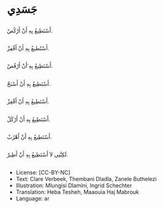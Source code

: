 # جَسَدِي

##
أَسْتَطِيعُ بِهِ أَنْ أَرْكُضْ.

##
أَسْتًطيعُ بِهِ أَنْ أَقْفِزْ.

##
أَسْتَطِيعُ بِهِ َأَنْ أَرْقُصْ.

##
أَسْتَطِيعُ بِهِ أَنْ أَسْبَحْ.

##
أَسْتَطِيعُ بِهِ أَنْ أَقْفِزْ.

##
أَسْتَطِيعُ بِهِ أَنْ أَرْكُلْ.

##
أَسْتَطِيعُ بِهِ أَنْ أَهْرُبْ.

##
لَكِنَّنِي لاَ أَسْتَطِيعُ بِهِ أَنْ أَطِيرْ.

##
* License: [CC-BY-NC]
* Text: Clare Verbeek, Thembani Dladla, Zanele Buthelezi
* Illustration: Mlungisi Dlamini, Ingrid Schechter
* Translation: Heba Tesheh, Maaouia Haj Mabrouk
* Language: ar
